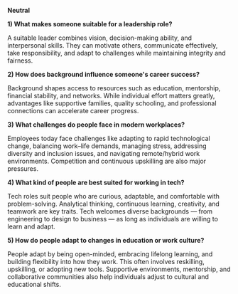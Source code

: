 **Neutral**



**1) What makes someone suitable for a leadership role?**

A suitable leader combines vision, decision-making ability, and interpersonal skills. They can motivate others, communicate effectively, take responsibility, and adapt to challenges while maintaining integrity and fairness.



**2) How does background influence someone's career success?**

Background shapes access to resources such as education, mentorship, financial stability, and networks. While individual effort matters greatly, advantages like supportive families, quality schooling, and professional connections can accelerate career progress.



**3) What challenges do people face in modern workplaces?**

Employees today face challenges like adapting to rapid technological change, balancing work–life demands, managing stress, addressing diversity and inclusion issues, and navigating remote/hybrid work environments. Competition and continuous upskilling are also major pressures.



**4) What kind of people are best suited for working in tech?**

Tech roles suit people who are curious, adaptable, and comfortable with problem-solving. Analytical thinking, continuous learning, creativity, and teamwork are key traits. Tech welcomes diverse backgrounds — from engineering to design to business — as long as individuals are willing to learn and adapt.



**5) How do people adapt to changes in education or work culture?**

People adapt by being open-minded, embracing lifelong learning, and building flexibility into how they work. This often involves reskilling, upskilling, or adopting new tools. Supportive environments, mentorship, and collaborative communities also help individuals adjust to cultural and educational shifts.

